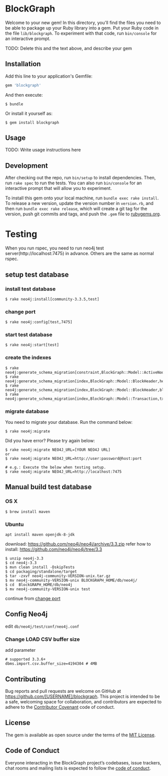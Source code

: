 # BlockGraph

Welcome to your new gem! In this directory, you'll find the files you need to be able to package up your Ruby library into a gem. Put your Ruby code in the file `lib/blockgraph`. To experiment with that code, run `bin/console` for an interactive prompt.

TODO: Delete this and the text above, and describe your gem

## Installation

Add this line to your application's Gemfile:

```ruby
gem 'blockgraph'
```

And then execute:

    $ bundle

Or install it yourself as:

    $ gem install blockgraph

## Usage

TODO: Write usage instructions here

## Development

After checking out the repo, run `bin/setup` to install dependencies. Then, run `rake spec` to run the tests. You can also run `bin/console` for an interactive prompt that will allow you to experiment.

To install this gem onto your local machine, run `bundle exec rake install`. To release a new version, update the version number in `version.rb`, and then run `bundle exec rake release`, which will create a git tag for the version, push git commits and tags, and push the `.gem` file to [rubygems.org](https://rubygems.org).

# Testing
When you run rspec, you need to run neo4j test server(http://localhost:7475) in advance. Others are the same as normal rspec.

## setup test database
### install test database

```
$ rake neo4j:install[community-3.3.5,test]
```

### change port

```
$ rake neo4j:config[test,7475]
```

### start test database

```
$ rake neo4j:start[test]
```

### create the indexes

```
$ rake neo4j:generate_schema_migration[constraint,BlockGraph::Model::ActiveNodeBase,uuid]
$ rake neo4j:generate_schema_migration[index,BlockGraph::Model::BlockHeader,height]
$ rake neo4j:generate_schema_migration[index,BlockGraph::Model::BlockHeader,block_hash]
$ rake neo4j:generate_schema_migration[index,BlockGraph::Model::Transaction,txid]
```

### migrate database

You need to migrate your database.
Run the command below:

```
$ rake neo4j:migrate
```

Did you have error?
Please try again below:

```
$ rake neo4j:migrate NEO4J_URL=[YOUR NEO4J URL]
or
$ rake neo4j:migrate NEO4J_URL=http://user:password@host:port

# e.g.: Execute the below when testing setup.
$ rake neo4j:migrate NEO4J_URL=http://localhost:7475
```

## Manual build test database
### OS X
```
$ brew install maven
```

### Ubuntu
```
apt install maven openjdk-8-jdk
```

download: https://github.com/neo4j/neo4j/archive/3.3.zip
refer how to install: https://github.com/neo4j/neo4j/tree/3.3

```
$ unzip neo4j-3.3
$ cd neo4j-3.3
$ mvn clean install -DskipTests
$ cd packaging/standalone/target
$ tar -zxvf neo4j-community-VERSION-unix.tar.gz
$ mv neo4j-community-VERSION-unix BLOCKGRAPH_HOME/db/neo4j/
$ cd  BlockGRAPH_HOME/db/neo4j
$ mv neo4j-community-VERSION-unix test
```

continue from [change port](#change-port)

## Config Neo4j
edit `db/neo4j/test/conf/neo4j.conf`

### Change LOAD CSV buffer size
add parameter
```
# supported 3.3.6+
dbms.import.csv.buffer_size=4194304 # 4MB
```

## Contributing

Bug reports and pull requests are welcome on GitHub at https://github.com/[USERNAME]/blockgraph. This project is intended to be a safe, welcoming space for collaboration, and contributors are expected to adhere to the [Contributor Covenant](http://contributor-covenant.org) code of conduct.

## License

The gem is available as open source under the terms of the [MIT License](https://opensource.org/licenses/MIT).

## Code of Conduct

Everyone interacting in the BlockGraph project’s codebases, issue trackers, chat rooms and mailing lists is expected to follow the [code of conduct](https://github.com/[USERNAME]/blockgraph/blob/master/CODE_OF_CONDUCT.md).
